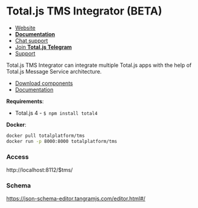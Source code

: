 # Total.js TMS Integrator (BETA)

- [Website](https://www.totaljs.com/tms/)
- [__Documentation__](https://docs.totaljs.com/total4/)
- [Chat support](https://platform.totaljs.com/?open=messenger)
- [Join __Total.js Telegram__](https://t.me/totalplatform)
- [Support](https://www.totaljs.com/support/)

Total.js TMS Integrator can integrate multiple Total.js apps with the help of Total.js Message Service architecture.

- [Download components](https://github.com/totaljs/flowstreamcomponents)
- [Documentation](https://docs.totaljs.com/)

__Requirements__:

- Total.js 4 - `$ npm install total4`

__Docker__:

```bash
docker pull totalplatform/tms
docker run -p 8000:8000 totalplatform/tms
````


### Access

http://localhost:8112/$tms/

### Schema

https://json-schema-editor.tangramjs.com/editor.html#/
